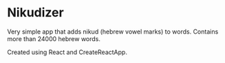 # Nikudizer

Very simple app that adds nikud (hebrew vowel marks) to words. Contains more than 24000 hebrew words.

Created using React and CreateReactApp.

